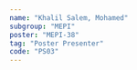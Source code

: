 ```yaml
---
name: "Khalil Salem, Mohamed"
subgroup: "MEPI"
poster: "MEPI-38"
tag: "Poster Presenter"
code: "PS03"
---
```

